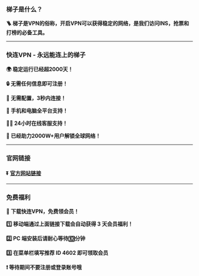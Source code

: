 ### 梯子是什么？

**🪜 梯子是VPN的俗称，开启VPN可以获得稳定的网络，是我们访问INS，抢票和打榜的必备工具。**

---
### 快连VPN - 永远能连上的梯子
**:earth_africa: 稳定运行已经超2000天！**

**:lock: 无需任何信息即可注册！**

**:rocket: 无需配置，3秒内连接！**

**:iphone: 手机和电脑全平台支持！**

**👩‍💻 24小时在线客服支持！**

**:man: 已经助力2000W+用户解锁全球网络！**

---
### 官网链接
#### :arrow_double_down: [官方网站链接](https://g5q5r8.onelink.me/o39Z/blziaaz3)
---
### 免费福利
**:gift: 下载快连VPN，免费领会员！**

**:one: 移动端通过上面链接下载会自动获得 3 天会员福利！**

**:two: PC 端安装后请耐心等待:keycap_ten:分钟**

**:three: 在菜单栏填写推荐 ID 4602 即可领取会员**

**:exclamation: 等待期间不要注册或登录账号哦**
